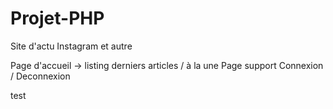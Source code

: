 Projet-PHP
==========

Site d'actu Instagram et autre

Page d'accueil -> listing derniers articles / à la une 
Page support
Connexion / Deconnexion


test
